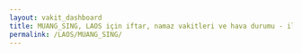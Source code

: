 ```yaml
---
layout: vakit_dashboard
title: MUANG_SING, LAOS için iftar, namaz vakitleri ve hava durumu - ilçe/eyalet seç
permalink: /LAOS/MUANG_SING/
---
```


<script type="text/javascript">
  var GLOBAL_COUNTRY = 'LAOS';
  var GLOBAL_CITY = 'MUANG_SING';
  var GLOBAL_STATE = '';
  var lat = 72;
  var lon = 21;
</script>
